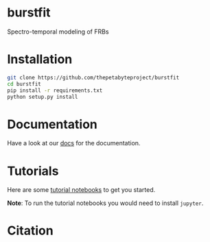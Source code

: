 # burstfit
Spectro-temporal modeling of FRBs

# Installation
```bash
git clone https://github.com/thepetabyteproject/burstfit
cd burstfit
pip install -r requirements.txt
python setup.py install
``` 

# Documentation
Have a look at our [docs](https://thepetabyteproject.github.io/burstfit/) for the documentation.

# Tutorials
Here are some [tutorial notebooks](https://github.com/thepetabyteproject/burstfit/tree/main/examples) to get you started.

**Note**:
To run the tutorial notebooks you would need to install `jupyter`.

# Citation